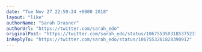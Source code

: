 ```yaml
---
date: "Tue Nov 27 22:59:24 +0000 2018"
layout: "like"
authorName: "Sarah Drasner"
authorUrl: "https://twitter.com/sarah_edo"
originalPost: "https://twitter.com/sarah_edo/status/1067553503185375237"
inReplyTo: "https://twitter.com/sarah_edo/status/1067553261828390912"
---
```

